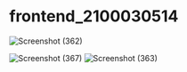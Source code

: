 # frontend_2100030514
![Screenshot (362)](https://github.com/2100030514/frontend_2100030514/assets/110444880/f52695b4-08b6-40cb-83db-78398e885053)

![Screenshot (367)](https://github.com/2100030514/frontend_2100030514/assets/110444880/cf76e8d9-4ac8-4b40-ae12-8978a3c42250)
![Screenshot (363)](https://github.com/2100030514/frontend_2100030514/assets/110444880/1d5213a3-f88f-4d5e-9f32-1ade811c5eb3)
